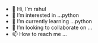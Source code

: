 - 👋 Hi, I’m rahul
- 👀 I’m interested in ...python
- 🌱 I’m currently learning ...python 
- 💞️ I’m looking to collaborate on ...
- 📫 How to reach me ...

<!---
pyhtmlrash/pyhtmlrash is a ✨ special ✨ repository because its `README.md` (this file) appears on your GitHub profile.
You can click the Preview link to take a look at your changes.
--->
